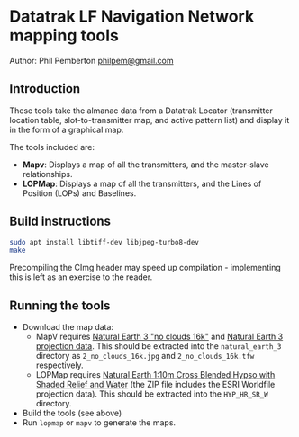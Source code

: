 # Datatrak LF Navigation Network mapping tools

Author: Phil Pemberton <philpem@gmail.com>

## Introduction

These tools take the almanac data from a Datatrak Locator (transmitter location table, slot-to-transmitter map, and active pattern list) and display it in the form of a graphical map.

The tools included are:

  * **Mapv**: Displays a map of all the transmitters, and the master-slave relationships.
  * **LOPMap**: Displays a map of all the transmitters, and the Lines of Position (LOPs) and Baselines.


## Build instructions

```bash
sudo apt install libtiff-dev libjpeg-turbo8-dev
make
```

Precompiling the CImg header may speed up compilation - implementing this is left as an exercise to the reader.


## Running the tools

  - Download the map data:
    * MapV requires [Natural Earth 3 "no clouds 16k"](http://www.shadedrelief.com/natural3/pages/textures.html) and [Natural Earth 3 projection data](http://shadedrelief.com/natural3/ne3_data/projection.zip). This should be extracted into the `natural_earth_3` directory as `2_no_clouds_16k.jpg` and `2_no_clouds_16k.tfw` respectively.
    * LOPMap requires [Natural Earth 1:10m Cross Blended Hypso with Shaded Relief and Water](https://www.naturalearthdata.com/downloads/10m-raster-data/10m-cross-blend-hypso/) (the ZIP file includes the ESRI Worldfile projection data). This should be extracted into the `HYP_HR_SR_W` directory.
  - Build the tools (see above)
  - Run `lopmap` or `mapv` to generate the maps.

